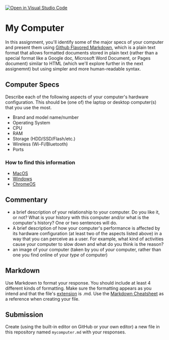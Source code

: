 [![Open in Visual Studio Code](https://classroom.github.com/assets/open-in-vscode-f059dc9a6f8d3a56e377f745f24479a46679e63a5d9fe6f495e02850cd0d8118.svg)](https://classroom.github.com/online_ide?assignment_repo_id=5471094&assignment_repo_type=AssignmentRepo)
# My Computer

In this assignment, you'll identify some of the major specs of your computer and present them using [Github Flavored Markdown](https://github.github.com/gfm/), which is a plain text format that allows formatted documents stored in plain text (rather than a special format like a Google doc, Microsoft Word Document, or Pages document) similar to HTML (which we'll explore further in the next assignemnt) but using simpler and more human-readable syntax.


## Computer Specs 
Describe each of the following aspects of your computer's hardware configuration. This should be (one of) the laptop or desktop computer(s) that you use the most.
* Brand and model name/number
* Operating System
* CPU
* RAM
* Storage (HDD/SSD/Flash/etc.)
* Wireless (Wi-Fi/Bluetooth)
* Ports

### How to find this information
- [MacOS](https://support.apple.com/en-jo/guide/system-information/syspr35536/mac)
- [Windows](https://www.hellotech.com/guide/for/how-to-check-computer-specs-windows-10)
- [ChromeOS](https://www.howtogeek.com/234454/how-to-view-your-chromebooks-hardware-specifications-and-system-information/)


## Commentary
* a brief description of your relationship to your computer. Do you like it, or not? What is your history with this computer and/or what is the computer's history? One or two sentences will do.
* A brief description of how your computer's performance is affected by its hardware configuration (at least two of the aspects listed above) in a way that you can perceive as a user. For example, what kind of activities cause your computer to slow down and what do you think is the reason?
* an image of your computer (taken by you of *your* computer, rather than one you find online of your *type* of computer)


## Markdown
Use Markdown to format your response. You should include at least 4 different kinds of formatting. Make sure the formatting appears as you intend and that the file's [extension](https://www.howtogeek.com/356448/what-is-a-file-extension/) is .md. Use the [Markdown Cheatsheet](https://github.com/adam-p/markdown-here/wiki/Markdown-Cheatsheet) as a reference when creating your file.


## Submission
Create (using the built-in editor on GitHub or your own editor) a new file in this repository named `mycomputer.md` with your responses.
